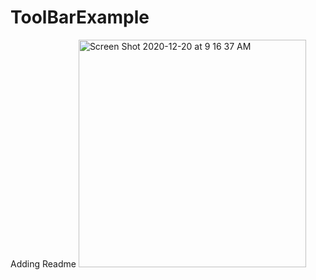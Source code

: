 # ToolBarExample
Adding Readme
<img width="364" alt="Screen Shot 2020-12-20 at 9 16 37 AM" src="https://user-images.githubusercontent.com/4592215/102719682-38350280-42a4-11eb-8eb4-621f0bb201e1.png">
